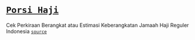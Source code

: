 # [`Porsi Haji`](https://sekedus.github.io/project/porsihaji/)
Cek Perkiraan Berangkat atau Estimasi Keberangkatan Jamaah Haji Reguler Indonesia [`source`](https://haji.kemenag.go.id/v4/)
